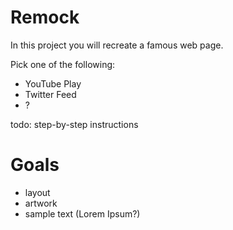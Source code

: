 # Remock


In this project you will recreate a famous web page.

Pick one of the following:

  * YouTube Play
  * Twitter Feed
  * ?
  

todo: step-by-step instructions

# Goals

* layout
* artwork
* sample text (Lorem Ipsum?)

